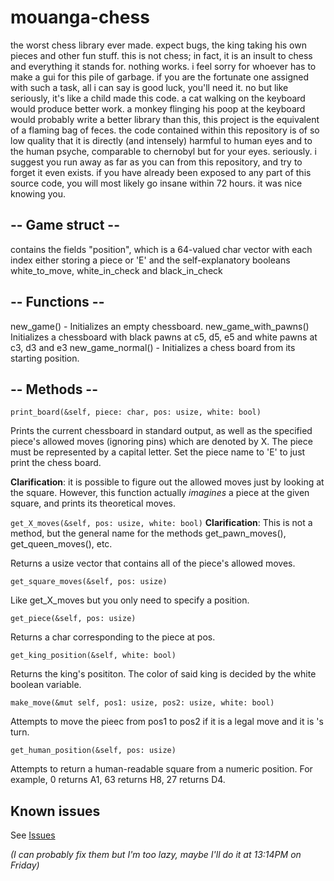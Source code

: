 # mouanga-chess
the worst chess library ever made. expect bugs, the king taking his own pieces and other fun stuff. this is not chess; in fact, it is an insult to chess and everything it stands for. nothing works. i feel sorry for whoever has to make a gui for this pile of garbage. if you are the fortunate one assigned with such a task, all i can say is good luck, you'll need it. no but like seriously, it's like a child made this code. a cat walking on the keyboard would produce better work. a monkey flinging his poop at the keyboard would probably write a better library than this, this project is the equivalent of a flaming bag of feces. the code contained within this repository is of so low quality that it is directly (and intensely) harmful to human eyes and to the human psyche, comparable to chernobyl but for your eyes. seriously. i suggest you run away as far as you can from this repository, and try to forget it even exists. if you have already been exposed to any part of this source code, you will most likely go insane within 72 hours. it was nice knowing you.

## **-- Game struct --**

contains the fields "position", which is a 64-valued char vector with each index either storing a piece or 'E'
and the self-explanatory booleans white_to_move, white_in_check and black_in_check


## **-- Functions --**

new_game() - Initializes an empty chessboard.
new_game_with_pawns() Initializes a chessboard with black pawns at c5, d5, e5 and white pawns at c3, d3 and e3
new_game_normal() - Initializes a chess board from its starting position.

## **-- Methods --**

`print_board(&self, piece: char, pos: usize, white: bool)`

Prints the current chessboard in standard output, as well as the specified piece's allowed moves (ignoring pins) which are denoted by X. 
The piece must be represented by a capital letter.
Set the piece name to 'E' to just print the chess board.

**Clarification**: it is possible to figure out the allowed moves just by looking at the square. However, this function actually *imagines* a piece at the given square, and prints its theoretical moves.


`get_X_moves(&self, pos: usize, white: bool)`
**Clarification**: This is not a method, but the general name for the methods get_pawn_moves(<args>), get_queen_moves(<args>), etc.

Returns a usize vector that contains all of the piece's allowed moves.


`get_square_moves(&self, pos: usize)`

Like get_X_moves but you only need to specify a position.


`get_piece(&self, pos: usize)`

Returns a char corresponding to the piece at pos.

`get_king_position(&self, white: bool)`

Returns the king's posititon. The color of said king is decided by the white boolean variable.


`make_move(&mut self, pos1: usize, pos2: usize, white: bool)`

Attempts to move the pieec from pos1 to pos2 if it is a legal move and it is <the color of the piece at pos1>'s turn.


`get_human_position(&self, pos: usize)`

Attempts to return a human-readable square from a numeric position.
For example, 0 returns A1, 63 returns H8, 27 returns D4.
  
  
## Known issues
  
See [Issues](https://github.com/IndaPlus22/mouanga-chess/issues)
  
*(I can probably fix them but I'm too lazy, maybe I'll do it at 13:14PM on Friday)*
  
